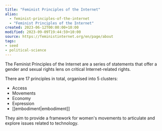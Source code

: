 ```yaml
---
title: "Feminist Principles of the Internet"
alias:
  - feminist-principles-of-the-internet
  - "Feminist Principles of the Internet"
created: 2023-06-12T00:00:00+10:00
modified: 2023-09-09T19:44:59+10:00
source: https://feministinternet.org/en/page/about
tags:
- seed
- political-science
---
```


The Feminist Principles of the Internet  are a series of statements that offer a gender and sexual rights lens on critical Internet-related rights.

There are 17 principles in total, organised into 5 clusters:
- Access
- Movements
- Economy
- Expression
- [[embodiment|embodiment]]

They aim to provide a framework for women's movements to articulate and explore issues related to technology.
